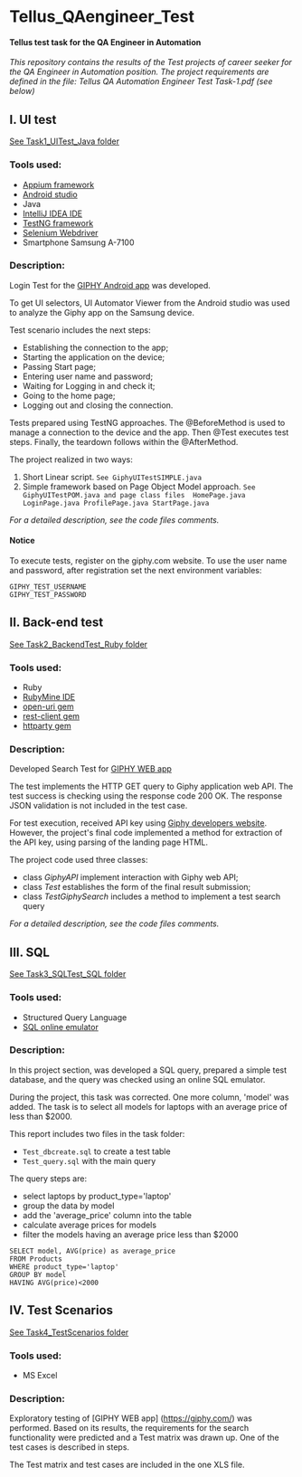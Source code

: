 # Tellus_QAengineer_Test
#### Tellus test task for the QA Engineer in Automation

_This repository contains the results of the Test projects of career seeker for the QA Engineer in Automation position.
The project requirements are defined in the file: Tellus QA Automation Engineer Test Task-1.pdf (see below)_

## I. UI test

[See Task1_UITest_Java folder](Task1_UITest_Java/app_ui_test/)

### Tools used:
* [Appium framework](https://appium.io/)
* [Android studio](https://developer.android.com/studio)
* Java
* [IntelliJ IDEA IDE](https://www.jetbrains.com/idea/)
* [TestNG framework](https://testng.org/)
* [Selenium Webdriver](https://www.selenium.dev/downloads/)
* Smartphone Samsung A-7100

### Description:
Login Test for the [GIPHY Android app](https://play.google.com/store/apps/details?id=com.giphy.messenger) was developed.

To get UI selectors, UI Automator Viewer from the Android studio was used to analyze the Giphy app on the Samsung device.

Test scenario includes the next steps:
- Establishing the connection to the app;
- Starting the application on the device;
- Passing Start page;
- Entering user name and password;
- Waiting for Logging in and check it;
- Going to the home page;
- Logging out and closing the connection.

Tests prepared using TestNG approaches. The @BeforeMethod is used to manage a connection to the device and the app. Then @Test executes test steps. Finally, the teardown follows within the @AfterMethod.

The project realized in two ways:
1. Short Linear script.
`See GiphyUITestSIMPLE.java`
2. Simple framework based on Page Object Model approach.
`See GiphyUITestPOM.java
and page class files 
HomePage.java
LoginPage.java
ProfilePage.java
StartPage.java`

_For a detailed description, see the code files comments._

#### Notice
To execute tests, register on the giphy.com website. To use the user name and password, after registration set the next environment variables:
```
GIPHY_TEST_USERNAME 
GIPHY_TEST_PASSWORD
```

## II. Back-end test

[See Task2_BackendTest_Ruby folder](Task2_BackendTest_Ruby/)

### Tools used:
* Ruby
* [RubyMine IDE](https://www.jetbrains.com/ruby/)
* [open-uri gem](https://github.com/ruby/open-uri)
* [rest-client gem](https://github.com/rest-client/rest-client)
* [httparty gem](https://github.com/jnunemaker/httparty)

### Description:
Developed Search Test for [GIPHY WEB app](https://giphy.com/)

The test implements the HTTP GET query to Giphy application web API. The test success is checking using the response code 200 OK. The response JSON validation is not included in the test case.

For test execution, received API key using [Giphy developers website](https://developers.giphy.com). However, the project's final code implemented a method for extraction of the API key, using parsing of the landing page HTML.

The project code used three classes:
- class _GiphyAPI_ implement interaction with Giphy web API;
- class _Test_ establishes the form of the final result submission;
- class _TestGiphySearch_ includes a method to implement a test search query

_For a detailed description, see the code files comments._

## III. SQL
[See Task3_SQLTest_SQL folder](Task3_SQLTest_SQL/)

### Tools used:
* Structured Query Language
* [SQL online emulator](http://sqlfiddle.com/)

### Description:
In this project section, was developed a SQL query, prepared a simple test database, and the query was checked using an online SQL emulator.

During the project, this task was corrected. One more column, 'model' was added. The task is to select all models for laptops with an average price of less than $2000.

This report includes two files in the task folder:
* `Test_dbcreate.sql` to create a test table
* `Test_query.sql` with the main query

The query steps are:
- select laptops by product_type='laptop'
- group the data by model
- add the 'average_price' column into the table
- calculate average prices for models
- filter the models having an average price less than $2000

```
SELECT model, AVG(price) as average_price
FROM Products
WHERE product_type='laptop'
GROUP BY model
HAVING AVG(price)<2000
```


## IV. Test Scenarios
[See Task4_TestScenarios folder](Task4_TestScenarios/)

### Tools used:
* MS Excel

### Description:
Exploratory testing of [GIPHY WEB app] (https://giphy.com/) was performed. Based on its results, the requirements for the search functionality were predicted and a Test matrix was drawn up.  One of the test cases is described in steps.

The Test matrix and test cases are included in the one XLS file.
